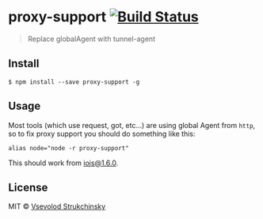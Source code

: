 # proxy-support [![Build Status](https://travis-ci.org/floatdrop/proxy-support.svg?branch=master)](https://travis-ci.org/floatdrop/proxy-support)

> Replace globalAgent with tunnel-agent


## Install

```
$ npm install --save proxy-support -g
```


## Usage

Most tools (which use request, got, etc...) are using global Agent from `http`, so to fix proxy support you should do something like this:

```
alias node="node -r proxy-support"
```

This should work from [iojs@1.6.0](https://github.com/nodejs/io.js/blob/v1.x/CHANGELOG.md#2015-03-19-version-160-chrisdickinson).

## License

MIT © [Vsevolod Strukchinsky](http://github.com/floatdrop)
